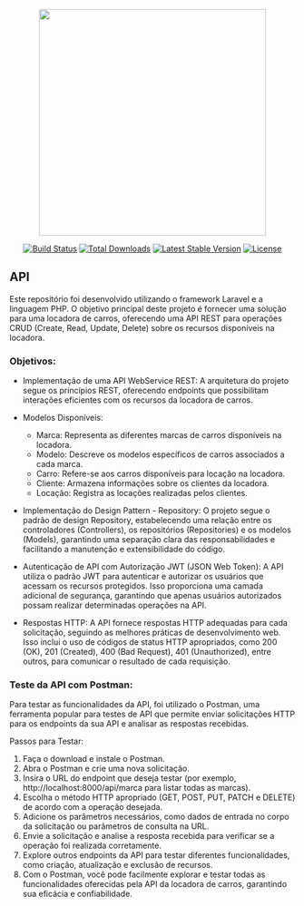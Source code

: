 <p align="center"><a href="https://laravel.com" target="_blank"><img src="https://raw.githubusercontent.com/laravel/art/master/logo-lockup/5%20SVG/2%20CMYK/1%20Full%20Color/laravel-logolockup-cmyk-red.svg" width="400"></a></p>

<p align="center">
<a href="https://travis-ci.org/laravel/framework"><img src="https://travis-ci.org/laravel/framework.svg" alt="Build Status"></a>
<a href="https://packagist.org/packages/laravel/framework"><img src="https://img.shields.io/packagist/dt/laravel/framework" alt="Total Downloads"></a>
<a href="https://packagist.org/packages/laravel/framework"><img src="https://img.shields.io/packagist/v/laravel/framework" alt="Latest Stable Version"></a>
<a href="https://packagist.org/packages/laravel/framework"><img src="https://img.shields.io/packagist/l/laravel/framework" alt="License"></a>
</p>

## API 

Este repositório foi desenvolvido utilizando o framework Laravel e a linguagem PHP. O objetivo principal deste projeto é fornecer uma solução para uma locadora de carros, oferecendo uma API REST para operações CRUD (Create, Read, Update, Delete) sobre os recursos disponíveis na locadora.

### Objetivos:

- Implementação de uma API WebService REST: A arquitetura do projeto segue os princípios REST, oferecendo endpoints que possibilitam interações eficientes com os recursos da locadora de carros.

- Modelos Disponíveis:
 
    - Marca: Representa as diferentes marcas de carros disponíveis na locadora.
    - Modelo: Descreve os modelos específicos de carros associados a cada marca.
    - Carro: Refere-se aos carros disponíveis para locação na locadora.
    - Cliente: Armazena informações sobre os clientes da locadora.
    - Locação: Registra as locações realizadas pelos clientes.

- Implementação do Design Pattern - Repository: O projeto segue o padrão de design Repository, estabelecendo uma relação entre os controladores (Controllers), os repositórios (Repositories) e os modelos (Models), garantindo uma separação clara das responsabilidades e facilitando a manutenção e extensibilidade do código.

- Autenticação de API com Autorização JWT (JSON Web Token): A API utiliza o padrão JWT para autenticar e autorizar os usuários que acessam os recursos protegidos. Isso proporciona uma camada adicional de segurança, garantindo que apenas usuários autorizados possam realizar determinadas operações na API.

- Respostas HTTP: A API fornece respostas HTTP adequadas para cada solicitação, seguindo as melhores práticas de desenvolvimento web. Isso inclui o uso de códigos de status HTTP apropriados, como 200 (OK), 201 (Created), 400 (Bad Request), 401 (Unauthorized), entre outros, para comunicar o resultado de cada requisição.

### Teste da API com Postman:
Para testar as funcionalidades da API, foi utilizado o Postman, uma ferramenta popular para testes de API que permite enviar solicitações HTTP para os endpoints da sua API e analisar as respostas recebidas.

Passos para Testar:

1. Faça o download e instale o Postman.
2. Abra o Postman e crie uma nova solicitação.
3. Insira o URL do endpoint que deseja testar (por exemplo, http://localhost:8000/api/marca para listar todas as marcas).
4. Escolha o método HTTP apropriado (GET, POST, PUT, PATCH e DELETE) de acordo com a operação desejada.
5. Adicione os parâmetros necessários, como dados de entrada no corpo da solicitação ou parâmetros de consulta na URL.
6. Envie a solicitação e analise a resposta recebida para verificar se a operação foi realizada corretamente.
7. Explore outros endpoints da API para testar diferentes funcionalidades, como criação, atualização e exclusão de recursos.
8. Com o Postman, você pode facilmente explorar e testar todas as funcionalidades oferecidas pela API da locadora de carros, garantindo sua eficácia e confiabilidade.

